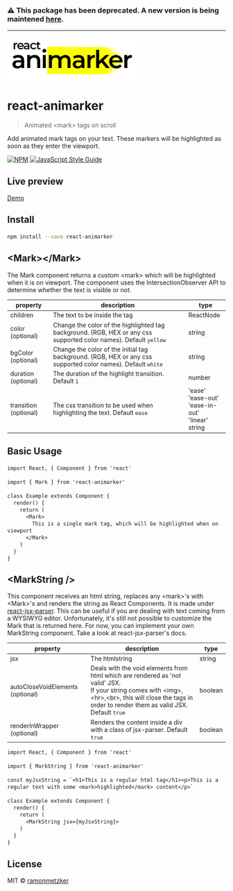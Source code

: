 ### ⚠ This package has been deprecated. A new version is being maintened [here](https://github.com/keznet/react-animarker).

****

![Animarker](https://raw.githubusercontent.com/ramonmetzker/react-animarker/master/example/src/assets/animarker.png)

# react-animarker

> Animated &lt;mark&gt; tags on scroll

Add animated mark tags on your text. These markers will be highlighted as soon as they enter the viewport.

[![NPM](https://img.shields.io/npm/v/react-animarker.svg)](https://www.npmjs.com/package/react-animarker) [![JavaScript Style Guide](https://img.shields.io/badge/code_style-standard-brightgreen.svg)](https://standardjs.com)

## Live preview

[Demo](https://react-animarker-5o4pr620f-ramonmetzker.vercel.app/)

## Install

```bash
npm install --save react-animarker
```

## &lt;Mark&gt;&lt;/Mark&gt;

The Mark component returns a custom &lt;mark&gt; which will be highlighted when it is on viewport. The component uses the IntersectionObserver API to determine whether the text is visible or not.

| property              | description                                                                                                       | type                                                                |
| --------------------- | ----------------------------------------------------------------------------------------------------------------- | ------------------------------------------------------------------- |
| children              | The text to be inside the tag                                                                                     | ReactNode                                                           |
| color (optional)      | Change the color of the highlighted tag background. (RGB, HEX or any css supported color names). Default `yellow` | string                                                              |
| bgColor (optional)    | Change the color of the initial tag background. (RGB, HEX or any css supported color names). Default `white`      | string                                                              |
| duration (optional)   | The duration of the highlight transition. Default `1`                                                             | number                                                              |
| transition (optional) | The css transition to be used when highlighting the text. Default `ease`                                          | 'ease' <br> 'ease-out' <br> 'ease-in-out' <br> 'linear' <br> string |

## Basic Usage

```tsx
import React, { Component } from 'react'

import { Mark } from 'react-animarker'

class Example extends Component {
  render() {
    return (
      <Mark>
        This is a single mark tag, which will be highlighted when on viewport
      </Mark>
    )
  }
}
```

## &lt;MarkString /&gt;

This component receives an html string, replaces any &lt;mark&gt;'s with &lt;Mark&gt;'s and renders the string as React Components. It is made under [react-jsx-parser](https://www.npmjs.com/package/react-jsx-parser). This can be useful if you are dealing with text coming from a WYSIWYG editor.
Unfortunately, it's still not possible to customize the Mark that is returned here. For now, you can implement your own MarkString component. Take a look at react-jsx-parser's docs.

| property                         | description                                                                                                                                                                                                                   | type    |
| -------------------------------- | ----------------------------------------------------------------------------------------------------------------------------------------------------------------------------------------------------------------------------- | ------- |
| jsx                              | The htmlstring                                                                                                                                                                                                                | string  |
| autoCloseVoidElements (optional) | Deals with the void elements from html which are rendered as 'not valid' JSX.<br> If your string comes with &lt;img&gt;, &lt;hr&gt;,&lt;br&gt;, this will close the tags in order to render them as valid JSX. Default `true` | boolean |
| renderInWrapper (optional)       | Renders the content inside a div with a class of jsx-parser. Default `true`                                                                                                                                                   | boolean |

```tsx
import React, { Component } from 'react'

import { MarkString } from 'react-animarker'

const myJsxString = `<h1>This is a regular html tag</h1><p>This is a regular text with some <mark>highlighted</mark> content</p>`

class Example extends Component {
  render() {
    return (
      <MarkString jsx={myJsxString}>
    )
  }
}
```

## License

MIT © [ramonmetzker](https://github.com/ramonmetzker)
